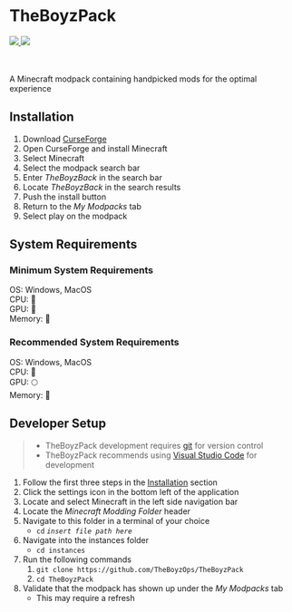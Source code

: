 # TheBoyzPack
<a href="https://www.curseforge.com/minecraft/modpacks/theboyzpack">
    <img src="https://cf.way2muchnoise.eu/full_664168_downloads.svg" />
</a>
<a href="https://discord.gg/INVITEID">
<img src="https://img.shields.io/discord/temp?color=5765f3&label=Discord&logo=discord" />
</a>

<br /><br />
A Minecraft modpack containing handpicked mods for the optimal experience
<br />

## Installation
1. Download [CurseForge](https://download.curseforge.com/)
2. Open CurseForge and install Minecraft
3. Select Minecraft
4. Select the modpack search bar
5. Enter *TheBoyzBack* in the search bar
6. Locate *TheBoyzBack* in the search results
7. Push the install button
8. Return to the *My Modpacks* tab
9. Select play on the modpack

## System Requirements
### Minimum System Requirements
OS: Windows, MacOS <br />
CPU: 🥔 <br />
GPU: 🥔 <br />
Memory: 🥔 <br />

### Recommended System Requirements
OS: Windows, MacOS <br />
CPU: 🚀<br />
GPU: 🌕<br />
Memory: 💾<br />

## Developer Setup
> * TheBoyzPack development requires [git](https://git-scm.com/) for version control
> * TheBoyzPack recommends using [Visual Studio Code](https://code.visualstudio.com/) for development
1. Follow the first three steps in the <a href=#installation>Installation</a> section
2. Click the settings icon in the bottom left of the application
3. Locate and select Minecraft in the left side navigation bar
4. Locate the *Minecraft Modding Folder* header
5. Navigate to this folder in a terminal of your choice 
    * `cd` *`insert file path here`*
6. Navigate into the instances folder 
    * `cd instances`
7. Run the following commands
    1. `git clone https://github.com/TheBoyzOps/TheBoyzPack`
    2. `cd TheBoyzPack`
8. Validate that the modpack has shown up under the *My Modpacks* tab
    * This may require a refresh
